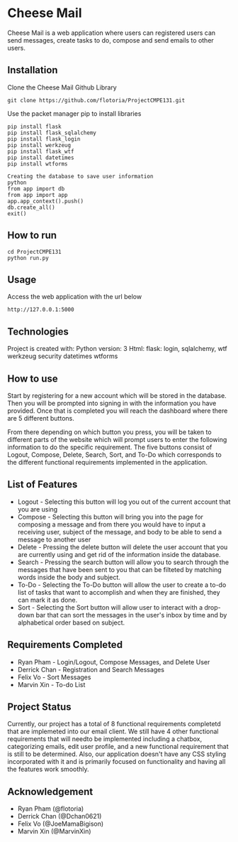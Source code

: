 # Cheese Mail
Cheese Mail is a web application where users can registered users can send messages, create tasks to do, compose and send emails to other users. 

## Installation
Clone the Cheese Mail Github Library
```
git clone https://github.com/flotoria/ProjectCMPE131.git
```

Use the packet manager pip to install libraries
```
pip install flask
pip install flask_sqlalchemy
pip install flask_login
pip install werkzeug
pip install flask_wtf
pip install datetimes
pip install wtforms
```

``` 
Creating the database to save user information
python
from app import db
from app import app
app.app_context().push()
db.create_all()
exit()
``` 
## How to run
```
cd ProjectCMPE131
python run.py
```

## Usage
Access the web application with the url below
```
http://127.0.0.1:5000
```
## Technologies
Project is created with:
Python version: 3
Html:
flask: login, sqlalchemy, wtf
werkzeug security
datetimes
wtforms

## How to use
Start by registering for a new account which will be stored in the database. Then you will be prompted into signing in with the information you have provided. Once that is completed you will reach the dashboard where there are 5 different buttons.


From there depending on which button you press, you will be taken to different parts of the website which will prompt users to enter the following information to do the specific requirement. The five buttons consist of Logout, Compose, Delete, Search, Sort, and To-Do which corresponds to the different functional requirements implemented in the application.

## List of Features
- Logout - Selecting this button will log you out of the current account that you are using
- Compose - Selecting this button will bring you into the page for composing a message and from there you would have to input a receiving user, subject of the message, and body to be able to send a message to another user
- Delete - Pressing the delete button will delete the user account that you are currently using and get rid of the information inside the database. 
- Search - Pressing the search button will allow you to search through the messages that have been sent to you that can be filteted by matching words inside the body and subject. 
- To-Do - Selecting the To-Do button will allow the user to create a to-do list of tasks that want to accomplish and when they are finished, they can mark it as done.
- Sort - Selecting the Sort button will allow user to interact with a drop-down bar that can sort the messages in the user's inbox by time and by alphabetical order based on subject. 

## Requirements Completed 
- Ryan Pham - Login/Logout, Compose Messages, and Delete User
- Derrick Chan - Registration and Search Messages
- Felix Vo - Sort Messages
- Marvin Xin - To-do List

## Project Status
Currently, our project has a total of 8 functional requirements completetd that are implemeted into our email client. We still have 4 other functional requirements that will needto be implemented including a chatbox, categorizing emails, edit user profile, and a new functional requirement that is still to be determined. Also, our application doesn't have any CSS styling incorporated with it and is primarily focused on functionality and having all the features work smoothly. 

## Acknowledgement
- Ryan Pham (@flotoria)
- Derrick Chan (@Dchan0621)
- Felix Vo (@JoeMamaBigison)
- Marvin Xin (@MarvinXin)

